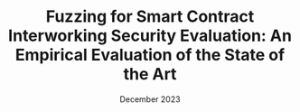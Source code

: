 ---
title: "Fuzzing for Smart Contract Interworking Security Evaluation: An Empirical Evaluation of the State of the Art"
authors: "S. Zerbini, S. Kharya, D. Boscovic, E. Losiouk"
venue: "In Proceedings of the Workshop Encouraging Building Better Blockchain Security (WEB3SEC), co-located with ACSAC 2023"
type: "workshop"
year: 2023
location: "Texas, USA"
date: "December 2023"
paperurl: "https://www.acsac.org/2023/workshops/web3sec/WEB3SEC2023-zerbini.pdf"
--- 
